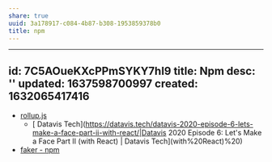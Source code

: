 ```yaml
---
share: true
uuid: 3a178917-c084-4b87-b308-1953859378b0
title: npm
---
```

---
id: 7C5AOueKXcPPmSYKY7hI9
title: Npm
desc: ''
updated: 1637598700997
created: 1632065417416
---

* [rollup.js](https://www.rollupjs.org/guide/en/)
  * [ Datavis Tech](https://datavis.tech/datavis-2020-episode-6-lets-make-a-face-part-ii-with-react/|Datavis 2020 Episode 6: Let's Make a Face Part II (with React) | Datavis Tech](with%20React)%20)
* [faker - npm](https://www.npmjs.com/package/faker)

